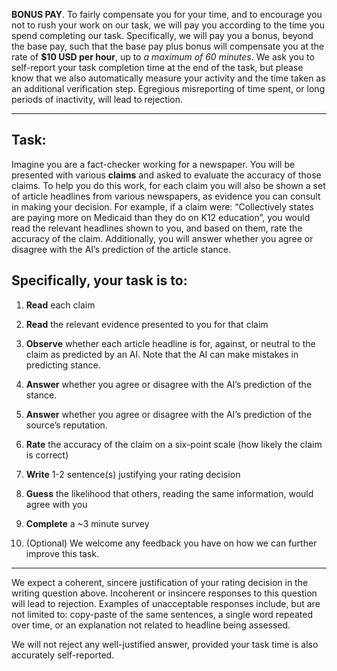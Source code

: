 **BONUS PAY**. To fairly compensate you for your time, and to encourage you not to rush your work on our task, we will pay you according to the time you spend completing our task. Specifically, we will pay you a bonus, beyond the base pay, such that the base pay plus bonus will compensate you at the rate of **$10 USD per hour**, up to *a maximum of 60 minutes*.  We ask you to self-report your task completion time at the end of the task, but please know that we also automatically measure your activity and the time taken as an additional verification step. Egregious misreporting of time spent, or long periods of inactivity, will lead to rejection. 

---------

## Task:

Imagine you are a fact-checker working for a newspaper. You will be presented with various **claims** and asked to evaluate the accuracy of those claims. To help you do this work, for each claim you will also be shown a set of article headlines from various newspapers, as evidence you can consult in making your decision. For example, if a claim were: “Collectively states are paying more on Medicaid than they do on K12 education”, you would read the relevant headlines shown to you, and based on them, rate the accuracy of the claim. Additionally, you will answer whether you agree or disagree with the AI’s prediction of the article stance.

## Specifically, your task is to:

1. **Read** each claim

2. **Read** the relevant evidence presented to you for that claim

3. **Observe** whether each article headline is for, against, or neutral to the claim as predicted by an AI. Note that the AI can make mistakes in predicting stance.

4. **Answer** whether you agree or disagree with the AI’s prediction of the stance.

5. **Answer** whether you agree or disagree with the AI’s prediction of the source’s reputation.

6. **Rate** the accuracy of the claim on a six-point scale (how likely the claim is correct)

7. **Write** 1-2 sentence(s) justifying your rating decision

8. **Guess** the likelihood that others, reading the same information, would agree with you

9. **Complete** a ~3 minute survey 

10. (Optional) We welcome any feedback you have on how we can further improve this task.

---------


We expect a coherent, sincere justification of your rating decision in the writing question above. Incoherent or insincere responses to this question will lead to rejection.  Examples of unacceptable responses include, but are not limited to: copy-paste of the same sentences, a single word repeated over time, or an explanation not related to headline being assessed.  

We will not reject any well-justified answer, provided your task time is also accurately self-reported.
